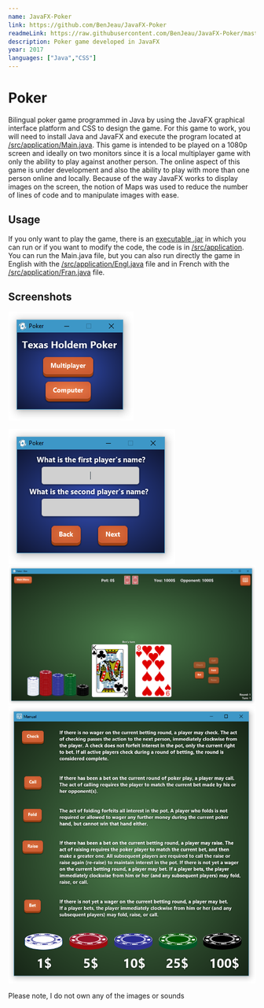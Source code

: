 ```yaml
---
name: JavaFX-Poker
link: https://github.com/BenJeau/JavaFX-Poker
readmeLink: https://raw.githubusercontent.com/BenJeau/JavaFX-Poker/master/README.md
description: Poker game developed in JavaFX
year: 2017
languages: ["Java","CSS"]
---
```


# Poker
Bilingual poker game programmed in Java by using the JavaFX graphical interface platform and CSS to design the game. For this game to work, you will need to install Java and JavaFX and execute the program located at [/src/application/Main.java](/src/application/Main.java). This game is intended to be played on a 1080p screen and ideally on two monitors since it is a local multiplayer game with only the ability to play against another person. The online aspect of this game is under development and also the ability to play with more than one person online and locally. Because of the way JavaFX works to display images on the screen, the notion of Maps was used to reduce the number of lines of code and to manipulate images with ease.

## Usage
If you only want to play the game, there is an [executable .jar](Poker.jar) in which you can run or if you want to modify the code, the code is in [/src/application](/src/application). You can run the Main.java file, but you can also run directly the game in English with the [/src/application/Engl.java](/src/application/Engl.java) file and in French with the [/src/application/Fran.java](/src/application/Fran.java) file.

## Screenshots

![Main Menu](https://raw.githubusercontent.com/BenJeau/JavaFX-Poker/master/Screenshots/Main%20Menu.png)

![Name](https://raw.githubusercontent.com/BenJeau/JavaFX-Poker/master/Screenshots/Name.PNG)
![Board](https://raw.githubusercontent.com/BenJeau/JavaFX-Poker/master/Screenshots/Board.PNG)
![Manuel](https://raw.githubusercontent.com/BenJeau/JavaFX-Poker/master/Screenshots/Manual.PNG)

Please note, I do not own any of the images or sounds 
